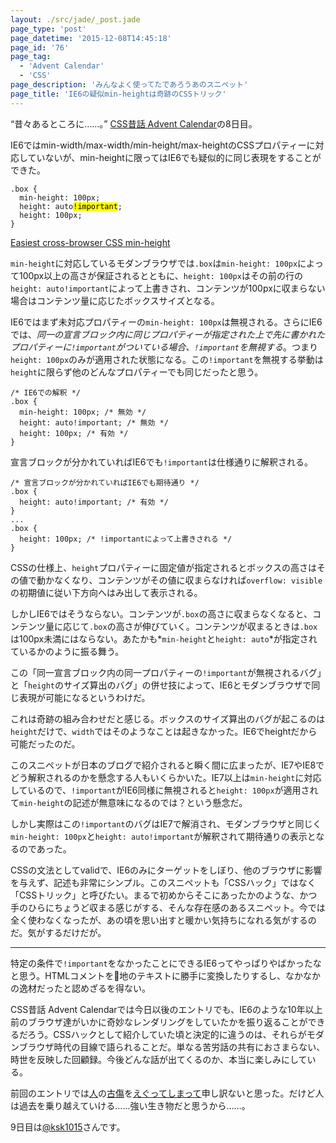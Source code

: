 ```yaml
---
layout: ./src/jade/_post.jade
page_type: 'post'
page_datetime: '2015-12-08T14:45:18'
page_id: '76'
page_tag:
  - 'Advent Calendar'
  - 'CSS'
page_description: 'みんなよく使ってたであろうあのスニペット'
page_title: 'IE6の疑似min-heightは奇跡のCSSトリック'
---
```

“昔々あるところに……。” [CSS昔話 Advent Calendar](http://www.adventar.org/calendars/723)の8日目。

IE6ではmin-width/max-width/min-height/max-heightのCSSプロパティーに対応していないが、min-heightに限ってはIE6でも疑似的に同じ表現をすることができた。

<pre data-language="css"><code>.box {
  min-height: 100px;
  height: auto<mark>!important</mark>;
  height: 100px;
}</code></pre>

[Easiest cross-browser CSS min-height
](http://makezine.com/2008/03/21/easiest-crossbrowser-css-minhe/)

`min-height`に対応しているモダンブラウザでは`.box`は`min-height: 100px`によって100px以上の高さが保証されるとともに、`height: 100px`はその前の行の`height: auto!important`によって上書きされ、コンテンツが100pxに収まらない場合はコンテンツ量に応じたボックスサイズとなる。

IE6ではまず未対応プロパティーの`min-height: 100px`は無視される。さらにIE6では、*同一の宣言ブロック内に同じプロパティーが指定された上で先に書かれたプロパティーに`!important`がついている場合、`!important`を無視する*。つまり`height: 100px`のみが適用された状態になる。この`!important`を無視する挙動は`height`に限らず他のどんなプロパティーでも同じだったと思う。

<pre data-language="css"><code>/* IE6での解釈 */
.box {
  min-height: 100px; /* 無効 */
  height: auto!important; /* 無効 */
  height: 100px; /* 有効 */
}</code></pre>

宣言ブロックが分かれていればIE6でも`!important`は仕様通りに解釈される。

<pre data-language="css"><code>/* 宣言ブロックが分かれていればIE6でも期待通り */
.box {
  height: auto!important; /* 有効 */
}
...
.box {
  height: 100px; /* !importantによって上書きされる */
}
</code></pre>

CSSの仕様上、`height`プロパティーに固定値が指定されるとボックスの高さはその値で動かなくなり、コンテンツがその値に収まらなければ`overflow: visible`の初期値に従い下方向へはみ出して表示される。

しかしIE6ではそうならない。コンテンツが`.box`の高さに収まらなくなると、コンテンツ量に応じて`.box`の高さが伸びていく。コンテンツが収まるときは`.box`は100px未満にはならない。あたかも*`min-height`と`height: auto`*が指定されているかのように振る舞う。

この「同一宣言ブロック内の同一プロパティーの`!important`が無視されるバグ」と「`height`のサイズ算出のバグ」の併せ技によって、IE6とモダンブラウザで同じ表現が可能になるというわけだ。

これは奇跡の組み合わせだと感じる。ボックスのサイズ算出のバグが起こるのは`height`だけで、`width`ではそのようなことは起きなかった。IE6でheightだから可能だったのだ。

このスニペットが日本のブログで紹介されると瞬く間に広まったが、IE7やIE8でどう解釈されるのかを懸念する人もいくらかいた。IE7以上は`min-height`に対応しているので、`!important`がIE6同様に無視されると`height: 100px`が適用されて`min-height`の記述が無意味になるのでは？という懸念だ。

しかし実際はこの`!important`のバグはIE7で解消され、モダンブラウザと同じく`min-height: 100px`と`height: auto!important`が解釈されて期待通りの表示となるのであった。

CSSの文法としてvalidで、IE6のみにターゲットをしぼり、他のブラウザに影響を与えず、記述も非常にシンプル。このスニペットも「CSSハック」ではなく「CSSトリック」と呼びたい。まるで初めからそこにあったかのような、かつ手のひらにちょうど収まる感じがする、そんな存在感のあるスニペット。今では全く使わなくなったが、あの頃を思い出すと暖かい気持ちになれる気がするのだ。気がするだけだが。

---

特定の条件で`!important`をなかったことにできるIE6ってやっぱりやばかったなと思う。HTMLコメントを地のテキストに勝手に変換したりするし、なかなかの逸材だったと認めざるを得ない。

CSS昔話 Advent Calendarでは今日以後のエントリでも、IE6のような10年以上前のブラウザ達がいかに奇妙なレンダリングをしていたかを振り返ることができるだろう。CSSハックとして紹介していた頃と決定的に違うのは、それらがモダンブラウザ時代の目線で語られることだ。単なる苦労話の共有におさまらない、時世を反映した回顧録。今後どんな話が出てくるのか、本当に楽しみにしている。

前回のエントリでは[人](https://twitter.com/neotag/status/672601431472345088)の[古傷](https://twitter.com/neotag/status/672602727004770305)を[えぐってしまって](https://twitter.com/neotag/status/672602945142153216)申し訳ないと思った。だけど人は過去を乗り越えていける……強い生き物だと思うから……。

9日目は[@ksk1015](http://www.adventar.org/users/1744)さんです。
